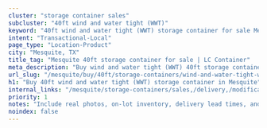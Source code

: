 ```yaml
---
cluster: "storage container sales"
subcluster: "40ft wind and water tight (WWT)"
keyword: "40ft wind and water tight (WWT) storage container for sale Mesquite, TX"
intent: "Transactional-Local"
page_type: "Location-Product"
city: "Mesquite, TX"
title_tag: "Mesquite 40ft storage container for sale | LC Container"
meta_description: "Buy wind and water tight (WWT) 40ft storage container sale with local delivery in Mesquite, TX. LC Container — local Since 2003. Request a fast quote today."
url_slug: "/mesquite/buy/40ft/storage-containers/wind-and-water-tight-wwt"
h1: "Buy 40ft wind and water tight (WWT) storage container in Mesquite"
internal_links: "/mesquite/storage-containers/sales,/delivery,/modifications"
priority: 1
notes: "Include real photos, on-lot inventory, delivery lead times, and financing info."
noindex: false
---
```


<!-- TODO: Add unique city/inventory copy, images, and internal links here. -->
